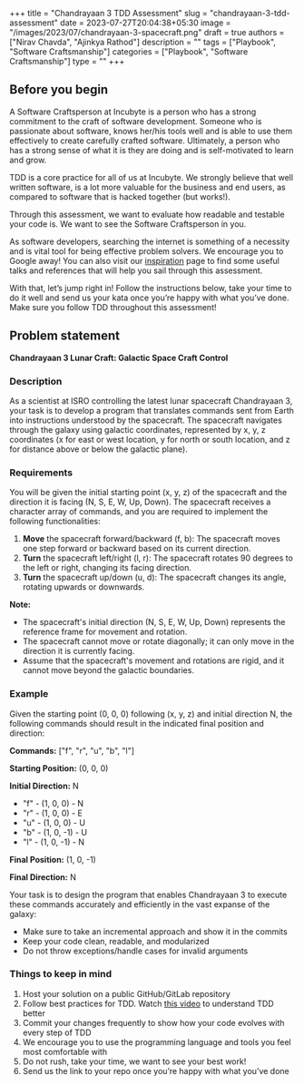 +++
title = "Chandrayaan 3 TDD Assessment"
slug = "chandrayaan-3-tdd-assessment"
date = 2023-07-27T20:04:38+05:30
image = "/images/2023/07/chandrayaan-3-spacecraft.png"
draft = true
authors = ["Nirav Chavda", "Ajinkya Rathod"]
description = ""
tags = ["Playbook", "Software Craftsmanship"]
categories = ["Playbook", "Software Craftsmanship"]
type = ""
+++

## Before you begin

A Software Craftsperson at Incubyte is a person who has a strong commitment to the craft of software development. Someone who is passionate about software, knows her/his tools well and is able to use them effectively to create carefully crafted software. Ultimately, a person who has a strong sense of what it is they are doing and is self-motivated to learn and grow.

TDD is a core practice for all of us at Incubyte. We strongly believe that well written software, is a lot more valuable for the business and end users, as compared to software that is hacked together (but works!).

Through this assessment, we want to evaluate how readable and testable your code is. We want to see the Software Craftsperson in you.

As software developers, searching the internet is something of a necessity and is vital tool for being effective problem solvers. We encourage you to Google away! You can also visit our [inspiration](https://incubyte.co/inspiration/) page to find some useful talks and references that will help you sail through this assessment.

With that, let’s jump right in! Follow the instructions below, take your time to do it well and send us your kata once you’re happy with what you’ve done. Make sure you follow TDD throughout this assessment!

## Problem statement

**Chandrayaan 3 Lunar Craft: Galactic Space Craft Control**

### Description

As a scientist at ISRO controlling the latest lunar spacecraft Chandrayaan 3, your task is to develop a program that translates commands sent from Earth into instructions understood by the spacecraft. The spacecraft navigates through the galaxy using galactic coordinates, represented by x, y, z coordinates (x for east or west location, y for north or south location, and z for distance above or below the galactic plane).

### Requirements

You will be given the initial starting point (x, y, z) of the spacecraft and the direction it is facing (N, S, E, W, Up, Down). The spacecraft receives a character array of commands, and you are required to implement the following functionalities:

1. **Move** the spacecraft forward/backward (f, b): The spacecraft moves one step forward or backward based on its current direction.
2. **Turn** the spacecraft left/right (l, r): The spacecraft rotates 90 degrees to the left or right, changing its facing direction.
3. **Turn** the spacecraft up/down (u, d): The spacecraft changes its angle, rotating upwards or downwards.

**Note:**

- The spacecraft's initial direction (N, S, E, W, Up, Down) represents the reference frame for movement and rotation.
- The spacecraft cannot move or rotate diagonally; it can only move in the direction it is currently facing.
- Assume that the spacecraft's movement and rotations are rigid, and it cannot move beyond the galactic boundaries.

### Example

Given the starting point (0, 0, 0) following (x, y, z) and initial direction N, the following commands should result in the indicated final position and direction:

**Commands:** ["f", "r", "u", "b", "l"]

**Starting Position:** (0, 0, 0)

**Initial Direction:** N

- "f" - (1, 0, 0) - N
- "r" - (1, 0, 0) - E
- "u" - (1, 0, 0) - U
- "b" - (1, 0, -1) - U
- "l" - (1, 0, -1) - N

**Final Position:** (1, 0, -1)

**Final Direction:** N

Your task is to design the program that enables Chandrayaan 3 to execute these commands accurately and efficiently in the vast expanse of the galaxy:

- Make sure to take an incremental approach and show it in the commits
- Keep your code clean, readable, and modularized
- Do not throw exceptions/handle cases for invalid arguments

### Things to keep in mind

1. Host your solution on a public GitHub/GitLab repository
2. Follow best practices for TDD. Watch [this video](https://youtu.be/qkblc5WRn-U) to understand TDD better
3. Commit your changes frequently to show how your code evolves with every step of TDD
4. We encourage you to use the programming language and tools you feel most comfortable with
5. Do not rush, take your time, we want to see your best work!
6. Send us the link to your repo once you’re happy with what you’ve done
